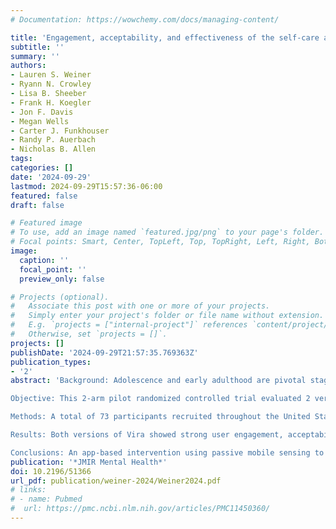 ```yaml
---
# Documentation: https://wowchemy.com/docs/managing-content/

title: 'Engagement, acceptability, and effectiveness of the self-care and coach-supported versions of the Vira digital behavior change platform among young adults at risk for depression and obesity: Pilot randomized controlled trial'
subtitle: ''
summary: ''
authors:
- Lauren S. Weiner
- Ryann N. Crowley
- Lisa B. Sheeber
- Frank H. Koegler
- Jon F. Davis
- Megan Wells
- Carter J. Funkhouser
- Randy P. Auerbach
- Nicholas B. Allen
tags:
categories: []
date: '2024-09-29'
lastmod: 2024-09-29T15:57:36-06:00
featured: false
draft: false

# Featured image
# To use, add an image named `featured.jpg/png` to your page's folder.
# Focal points: Smart, Center, TopLeft, Top, TopRight, Left, Right, BottomLeft, Bottom, BottomRight.
image:
  caption: ''
  focal_point: ''
  preview_only: false

# Projects (optional).
#   Associate this post with one or more of your projects.
#   Simply enter your project's folder or file name without extension.
#   E.g. `projects = ["internal-project"]` references `content/project/deep-learning/index.md`.
#   Otherwise, set `projects = []`.
projects: []
publishDate: '2024-09-29T21:57:35.769363Z'
publication_types:
- '2'
abstract: 'Background: Adolescence and early adulthood are pivotal stages for the onset of mental health disorders and the development of health behaviors. Digital behavioral activation interventions, with or without coaching support, hold promise for addressing risk factors for both mental and physical health problems by offering scalable approaches to expand access to evidence-based mental health support.

Objective: This 2-arm pilot randomized controlled trial evaluated 2 versions of a digital behavioral health product, Vira (Ksana Health Inc), for their feasibility, acceptability, and preliminary effectiveness in improving mental health in young adults with depressive symptoms and obesity risk factors.

Methods: A total of 73 participants recruited throughout the United States were randomly assigned to use Vira either as a self-guided product (Vira Self-Care) or with support from a health coach (Vira+Coaching) for 12 weeks. The Vira smartphone app used passive sensing of behavioral data related to mental health and obesity risk factors (ie, activity, sleep, mobility, and language patterns) and offered users personalized insights into patterns of behavior associated with their daily mood. Participants completed self-reported outcome measures at baseline and follow-up (12 weeks). All study procedures were completed via digital communications.

Results: Both versions of Vira showed strong user engagement, acceptability, and evidence of effectiveness in improving mental health and stress. However, users receiving coaching exhibited more sustained engagement with the platform and reported greater reductions in depression (Cohen d=0.45, 95% CI 0.10-0.82) and anxiety (Cohen d=0.50, 95% CI 0.13-0.86) compared to self-care users. Both interventions also resulted in reduced stress (Vira+Coaching: Cohen d=-1.05, 95% CI -1.57 to --0.50; Vira Self-Care: Cohen d=-0.78, 95% CI -1.33 to -0.23) and were perceived as useful and easy to use. Coached users also reported reductions in sleep-related impairment (Cohen d=-0.51, 95% CI -1.00 to -0.01). Moreover, participants increased their motivation for and confidence in making behavioral changes, with greater improvements in confidence among coached users.

Conclusions: An app-based intervention using passive mobile sensing to track behavior and deliver personalized insights into behavior-mood associations demonstrated feasibility, acceptability, and preliminary effectiveness for reducing depressive symptoms and other mental health problems in young adults. Future directions include (1) optimizing the interventions, (2) conducting a fully powered trial that includes an active control condition, and (3) testing mediators and moderators of outcome effects.'
publication: '*JMIR Mental Health*'
doi: 10.2196/51366
url_pdf: publication/weiner-2024/Weiner2024.pdf
# links: 
# - name: Pubmed
#  url: https://pmc.ncbi.nlm.nih.gov/articles/PMC11450360/
---
```

